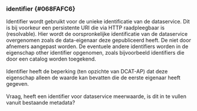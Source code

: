 ### identifier  {#068FAFC6}
Identifier wordt gebruikt voor de unieke identificatie van de dataservice. Dit is bij voorkeur een persistente URI die via HTTP raadpleegbaar is (resolvable). Hier wordt de oorspronkelijke identificatie van de dataservice overgenomen zoals de data-eigenaar deze gepubliceerd heeft. De  niet door afnemers aangepast worden.
De eventuele andere identifiers worden in de eigenschap other identifier opgenomen, zoals bijvoorbeeld identifiers die door een catalog worden toegekend. 
<br/>
<br/>
Identifier heeft de beperking (ten opzichte van DCAT-AP) dat deze eigenschap alleen de waarde kan bevatten die de eerste eigenaar heeft gegeven.
<br/>
<br/>
Vraag, heeft een identifier voor dataservice meerwaarde, is dit in te vullen vanuit bestaande metadata?
